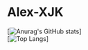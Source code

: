 # Alex-XJK

[![Anurag's GitHub stats](https://github-readme-stats.vercel.app/api?username=Alex-XJK&theme=cobalt)]  
[![Top Langs](https://github-readme-stats.vercel.app/api/top-langs/?username=Alex-XJK&theme=cobalt)]


<!--
Here are some ideas to get you started:

- 🔭 I’m currently working on ...
- 🌱 I’m currently learning ...
- 👯 I’m looking to collaborate on ...
- 🤔 I’m looking for help with ...
- 💬 Ask me about ...
- 📫 How to reach me: ...
- 😄 Pronouns: ...
- ⚡ Fun fact: ...
-->
